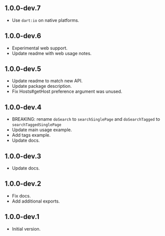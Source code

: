 ## 1.0.0-dev.7
- Use `dart:io` on native platforms.

## 1.0.0-dev.6
- Experimental web support.
- Update readme with web usage notes.

## 1.0.0-dev.5
- Update readme to match new API.
- Update package description.
- Fix Hosts#getHost preference argument was unused.

## 1.0.0-dev.4

- BREAKING: rename `doSearch` to `searchSinglePage` and `doSearchTagged` to `searchTaggedSinglePage`
- Update main usage example.
- Add tags example.
- Update docs.

## 1.0.0-dev.3

- Update docs.

## 1.0.0-dev.2

- Fix docs.
- Add additional exports.

## 1.0.0-dev.1

- Initial version.
